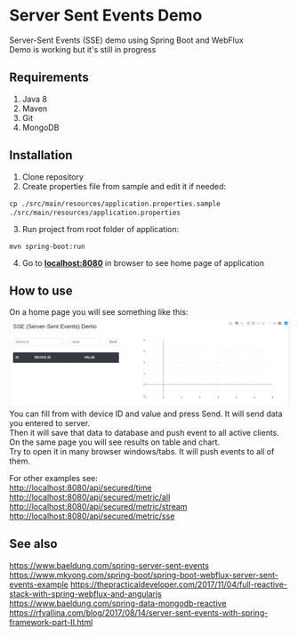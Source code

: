 # Server Sent Events Demo  
Server-Sent Events (SSE) demo using Spring Boot and WebFlux  
Demo is working but it's still in progress  

## Requirements
1. Java 8
2. Maven
3. Git
4. MongoDB

## Installation
1. Clone repository
2. Create properties file from sample and edit it if needed:
```
cp ./src/main/resources/application.properties.sample ./src/main/resources/application.properties
```
3. Run project from root folder of application:
```
mvn spring-boot:run
```
4. Go to [**localhost:8080**](http://localhost:8080) in browser to see home page of application

## How to use
On a home page you will see something like this:  
![Oops!](img1.png)  
You can fill from with device ID and value and press Send. It will send data you entered to server.  
Then it will save that data to database and push event to all active clients.  
On the same page you will see results on table and chart.  
Try to open it in many browser windows/tabs. It will push events to all of them.  

For other examples see:  
[http://localhost:8080/api/secured/time](http://localhost:8080/api/secured/time)  
[http://localhost:8080/api/secured/metric/all](http://localhost:8080/api/secured/metric/all)  
[http://localhost:8080/api/secured/metric/stream](http://localhost:8080/api/secured/metric/stream)  
[http://localhost:8080/api/secured/metric/sse](http://localhost:8080/api/secured/metric/sse)  

## See also
https://www.baeldung.com/spring-server-sent-events  
https://www.mkyong.com/spring-boot/spring-boot-webflux-server-sent-events-example
https://thepracticaldeveloper.com/2017/11/04/full-reactive-stack-with-spring-webflux-and-angularjs  
https://www.baeldung.com/spring-data-mongodb-reactive  
https://rfvallina.com/blog/2017/08/14/server-sent-events-with-spring-framework-part-II.html  
